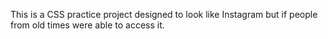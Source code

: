 This is a CSS practice project designed to look like Instagram but if people from old times were able to access it.
